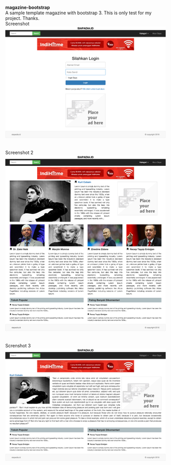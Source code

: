 <b>magazine-bootstrap</b><br>
A sample template magazine with bootstrap 3. This is only test for my project. Thanks.<br>
Screenshot <br>
<img src="https://github.com/brothergiez/magazine-bootstrap/blob/master/screenshoot/magazine3.png"><br><br><br>
Screenshot 2<br>
<img src="https://github.com/brothergiez/magazine-bootstrap/blob/master/screenshoot/magazine1.png"><br><br><br>
Screnshot 3<br>
<img src="https://github.com/brothergiez/magazine-bootstrap/blob/master/screenshoot/magazine2.png">


